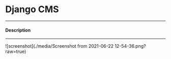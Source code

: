 # Django CMS #
----
#### Description ####

----

![screenshot](./media/Screenshot from 2021-06-22 12-54-36.png?raw=true)